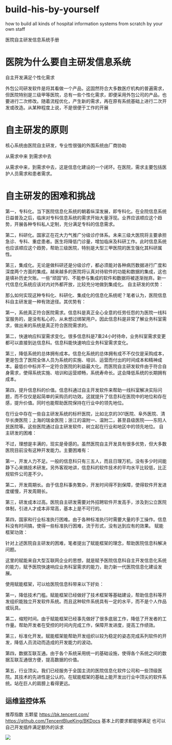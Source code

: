 # build-his-by-yourself
how to build all kinds of hospital information systems from scratch by your own staff 

医院自主研发信息系统手册

# 医院为什么要自主研发信息系统

自主开发满足个性化需求

外包公司研发软件是将其看做一个产品，这固然符合大多数医疗机构的普遍需求，但医院特别是三级甲等医院，总有一些个性化需求，即便采用外包公司的产品，也要进行二次修改。随着流程优化，产生新的需求，再在原有系统基础上进行二次开发或改造。从某种程度上说，不是很便于工作的开展


# 自主研发的原则
核心系统由医院自主研发，专业性很强的外围系统由厂商协助



从需求中来 到需求中去

从需求中来，到需求中去，这是信息化建设的一个闭环。在医院，需求主要包括医护人员需求和患者需求。


# 自主研发的困难和挑战

第一，专科化。当下医院信息化系统的朝着纵深发展，即专科化。在全院信息系统日益普及之后，临床对专科信息系统的需求开始大量浮现。业界应该顺应这个趋势，开展各种专科私人定制，充分满足专科的信息需求。

第二，科研化。国家正在花大力气推广分级诊疗体系。未来三级大医院将主要承担急诊、专科、重症患者。医生将降低门诊量，增加临床及科研工作。此时信息系统也应该顺应这个趋势，帮助三级医院，特别是大型三甲医院的医生强化其科研属性。

第三，集成化。无论是做科研还是分级诊疗，都必须能对各种病历数据进行广度和深度两个方面的集成。越来越多的医院将认真对待软件的功能和数据的集成，这也是填补历史欠账。一些“顽固”的、不能参与集成的软件和数据将被逐渐抛弃。新一代信息化系统应该对内对外都开放，比较充分地做到集成化。
自主研发的优势：

那么如何实现这种专科化、科研化、集成化的信息化系统呢？笔者认为，医院信息科自主研发是一种有效途径。其优势有：

第一，系统真正符合医院需求。信息科是真正全心全意的任劳任怨的为医院一线科室服务的，是没有私心的，从未想过绑架用户。因此信息科是非常了解业务科室需求，做出来的系统是真正符合医院需求的。

第二，快速响应科室需求变化。很多信息科是7乘24小时待命，业务科室需求变更都可以直接到达信息科。信息科能快速响应业务科室需求变化。

第三，降低系统的总体拥有成本。信息化系统的总体拥有成不不仅仅是采购成本，更是包含了医院全体人员为系统的实施、培训、运营而付出的时间成本和精神成本。最低价中标并不一定符合医院的利益最大化。而医院自主研发软件由于符合自身需求，使得系统实施、培训和运营顺畅，系统寿命长。这会降低系统的长期拥有成本。

第四，提升信息科的价值。信息科通过自主开发软件来帮助一线科室解决实际问题，而不仅仅是起简单的采购员的功效。这就提升了信息科在医院中的地位和存在感，提升价值。同时也能帮助医院保持在行业中的领先地位。

在行业中存在一些自主研发系统的标杆医院，比如北京的301医院、阜外医院、清华长庚医院；上海的瑞金医院；浙江的温附一、温附二，甚至县级医院——东阳人民医院等。这些医院通过自主研发软件，树立起在行业和地区中的领先地位。
自主研发的困难：

不过，理想是丰满的，现实是骨感的。虽然医院自主开发具有很多优势，但大多数医院目前没有这种开发能力。主要困难有：

第一，开发人力不足。一般的信息科只有三五人，而且日理万机，没有多少时间能静下心来搞技术研发。另外客观地讲，信息科的软件技术的平均水平比较低，比正规软件公司差不少。

第二，开发周期长。由于信息科事务繁杂，开发时间得不到保障，使得软件开发进度缓慢，开发周期长。

第三，研发成本过高。医院自主研发需要对外招聘软件开发高手，涉及到公立医院体制，引进人才成本非常高，基本上是不可行的。

第四，国家和行业标准执行困难。由于各种标准执行时需要大量的手工操作。信息科没有时间搞，使得一些标准执行困难，流于形式，没有达到应有的效果。
赋能框架功效：

针对上述医院自主研发的困难，笔者提出了赋能框架的理念，帮助医院信息科解决问题。

这里的赋能来自大型互联网企业的思想，就是赋予医院信息科自主开发信息化系统的能力，赋予医院快速响应业务科室需求的能力，助力新一代医院信息化建设发展。

使用赋能框架，可以给医院信息科带来以下好处：

第一，降低技术门槛。赋能框架已经做好了技术框架等基础建设，帮助信息科等开发组织能独立开发软件系统。而且这种软件系统具有一定的水平，而不是个人作品或玩具。

第二，缩短时间。由于赋能框架已经事先做好了很多底层工作，降低了开发者的工作量。帮助开发者在受控的时间内完成工作，保障开发进度，提高工作绩效。

第三，标准化开发。赋能框架能帮助开发组织以较为稳定的姿态完成系列软件的开发，降低人员流动而造成的开发能力的波动。

第四，数据互联互通。由于各个系统采用统一的基础设施，使得各个系统之间的数据互联互通很方便，提高数据的价值。

第五，行业顶尖。我们已经服务于全国主流的医院信息化软件公司和一些顶级医院。其技术的先进性是公认的。在赋能框架的基础上能开发出行业中顶尖的软件系统。站在巨人的肩膀上看得更远。



## 运维监控体系
推荐指数 五颗星
https://bk.tencent.com/
https://github.com/TencentBlueKing/BKDocs
基本上的要求都能够满足 也可以自己开发插件满足额外的诉求

![](https://raw.githubusercontent.com/TencentBlueKing/BKDocs/master/assets/1.jpg)

